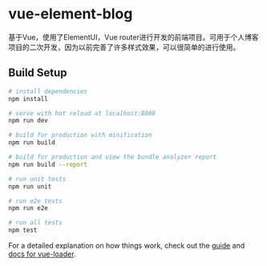 # vue-element-blog
基于Vue，使用了ElementUI，Vue router进行开发的前端项目。可用于个人博客项目的二次开发，因为以前完善了许多样式效果，可以很简单的进行使用。

## Build Setup

``` bash
# install dependencies
npm install

# serve with hot reload at localhost:8080
npm run dev

# build for production with minification
npm run build

# build for production and view the bundle analyzer report
npm run build --report

# run unit tests
npm run unit

# run e2e tests
npm run e2e

# run all tests
npm test
```

For a detailed explanation on how things work, check out the [guide](http://vuejs-templates.github.io/webpack/) and [docs for vue-loader](http://vuejs.github.io/vue-loader).

